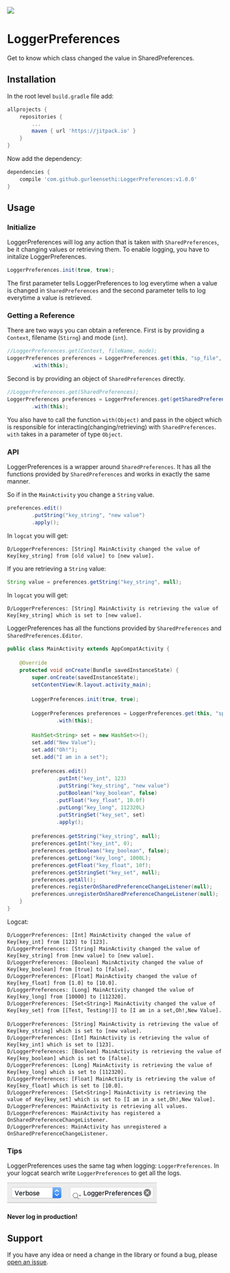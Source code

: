 [![](https://jitpack.io/v/gurleensethi/LoggerPreferences.svg)](https://jitpack.io/#gurleensethi/LoggerPreferences)
# LoggerPreferences
Get to know which class changed the value in SharedPreferences.

## Installation
In the root level `build.gradle` file add:
```gradle
allprojects {
    repositories {
        ...
        maven { url 'https://jitpack.io' }
    }
}
```
Now add the dependency:
```gradle
dependencies {
    compile 'com.github.gurleensethi:LoggerPreferences:v1.0.0'
}
```
## Usage
### Initialize
LoggerPreferences will log any action that is taken with `SharedPreferences`, be it changing values or retrieving them.
To enable logging, you have to initalize LoggerPreferences.
```java
LoggerPreferences.init(true, true);
```
The first parameter tells LoggerPreferences to log everytime when a value is changed in `SharedPreferences` and the second parameter tells to log everytime a value is retrieved.

### Getting a Reference
There are two ways you can obtain a reference.
First is by providing a `Context`, filename (`Stirng`) and mode (`int`).
```java
//LoggerPreferences.get(Context, fileName, mode);
LoggerPreferences preferences = LoggerPreferences.get(this, "sp_file", Context.MODE_PRIVATE)
        .with(this);
```
Second is by providing an object of `SharedPreferences` directly.
```java
//LoggerPreferences.get(SharedPreferences);
LoggerPreferences preferences = LoggerPreferences.get(getSharedPreferences("sp_file", Context.MODE_PRIVATE))
        .with(this);
```
You also have to call the function `with(Object)` and pass in the object which is responsible for interacting(changing/retrieving) with `SharedPreferences`. `with` takes in a parameter of type `Object`.

### API
LoggerPreferences is a wrapper around `SharedPreferences`. It has all the functions provided by `SharedPreferences` and works in exactly the same manner.

So if in the `MainActivity` you change a `String` value.
```java
preferences.edit()
        .putString("key_string", "new value")
        .apply();
```
In `logcat` you will get:
```
D/LoggerPreferences: [String] MainActivity changed the value of Key[key_string] from [old value] to [new value].
```
If you are retrieving a `String` value:
```java
String value = preferences.getString("key_string", null);
```
In `logcat` you will get:
```
D/LoggerPreferences: [String] MainActivity is retrieving the value of Key[key_string] which is set to [new value].
```

LoggerPreferences has all the functions provided by `SharedPreferences` and `SharedPreferences.Editor`.
```java
public class MainActivity extends AppCompatActivity {

    @Override
    protected void onCreate(Bundle savedInstanceState) {
        super.onCreate(savedInstanceState);
        setContentView(R.layout.activity_main);

        LoggerPreferences.init(true, true);

        LoggerPreferences preferences = LoggerPreferences.get(this, "sp_file", Context.MODE_PRIVATE)
                .with(this);

        HashSet<String> set = new HashSet<>();
        set.add("New Value");
        set.add("Oh!");
        set.add("I am in a set");

        preferences.edit()
                .putInt("key_int", 123)
                .putString("key_string", "new value")
                .putBoolean("key_boolean", false)
                .putFloat("key_float", 10.0f)
                .putLong("key_long", 112320L)
                .putStringSet("key_set", set)
                .apply();

        preferences.getString("key_string", null);
        preferences.getInt("key_int", 0);
        preferences.getBoolean("key_boolean", false);
        preferences.getLong("key_long", 1000L);
        preferences.getFloat("key_float", 10f);
        preferences.getStringSet("key_set", null);
        preferences.getAll();
        preferences.registerOnSharedPreferenceChangeListener(null);
        preferences.unregisterOnSharedPreferenceChangeListener(null);
    }
}
```
Logcat:
```
D/LoggerPreferences: [Int] MainActivity changed the value of Key[key_int] from [123] to [123].
D/LoggerPreferences: [String] MainActivity changed the value of Key[key_string] from [new value] to [new value].
D/LoggerPreferences: [Boolean] MainActivity changed the value of Key[key_boolean] from [true] to [false].
D/LoggerPreferences: [Float] MainActivity changed the value of Key[key_float] from [1.0] to [10.0].
D/LoggerPreferences: [Long] MainActivity changed the value of Key[key_long] from [10000] to [112320].
D/LoggerPreferences: [Set<String>] MainActivity changed the value of Key[key_set] from [[Test, Testing!]] to [I am in a set,Oh!,New Value].

D/LoggerPreferences: [String] MainActivity is retrieving the value of Key[key_string] which is set to [new value].
D/LoggerPreferences: [Int] MainActivity is retrieving the value of Key[key_int] which is set to [123].
D/LoggerPreferences: [Boolean] MainActivity is retrieving the value of Key[key_boolean] which is set to [false].
D/LoggerPreferences: [Long] MainActivity is retrieving the value of Key[key_long] which is set to [112320].
D/LoggerPreferences: [Float] MainActivity is retrieving the value of Key[key_float] which is set to [10.0].
D/LoggerPreferences: [Set<String>] MainActivity is retrieving the value of Key[key_set] which is set to [I am in a set,Oh!,New Value].
D/LoggerPreferences: MainActivity is retrieving all values.
D/LoggerPreferences: MainActivity has registered a OnSharedPreferenceChangeListener.
D/LoggerPreferences: MainActivity has unregistered a OnSharedPreferenceChangeListener.
```

### Tips
LoggerPreferences uses the same tag when logging: `LoggerPreferences`. In your logcat search write `LoggerPreferences` to get all the logs.

<img src="https://raw.githubusercontent.com/gurleensethi/LoggerPreferences/master/images/logger_tag.png" width="350"/>

#### Never log in production!

## Support
If you have any idea or need a change in the library or found a bug, please [open an issue](https://github.com/gurleensethi/LoggerPreferences/issues/new).
